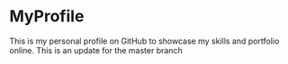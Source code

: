 # MyProfile
This is my personal profile on GitHub to showcase my skills and portfolio online.
This is an update for the master branch